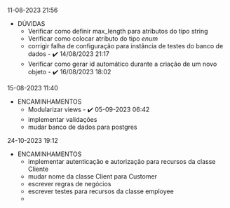 11-08-2023 21:56
* DÚVIDAS
  * Verificar como definir max_length para atributos do tipo string
  * Verificar como colocar atributo do tipo *enum*
  * corrigir falha de configuração para instância de testes do banco de dados - :heavy_check_mark: 14/08/2023 21:17
  * Verificar como gerar id automático durante a criação de um novo objeto - :heavy_check_mark: 16/08/2023 18:02

15-08-2023 11:40
* ENCAMINHAMENTOS
  * Modularizar views - :heavy_check_mark: 05-09-2023 06:42
  * implementar validações
  * mudar banco de dados para postgres

24-10-2023 19:12

* ENCAMINHAMENTOS
  * implementar autenticação e autorização para recursos da classe Cliente
  * mudar nome da classe Client para Customer
  * escrever regras de negócios
  * escrever testes para recursos da classe employee
  * 